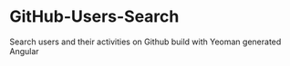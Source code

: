 # GitHub-Users-Search
Search users and their activities on Github build with Yeoman generated Angular
